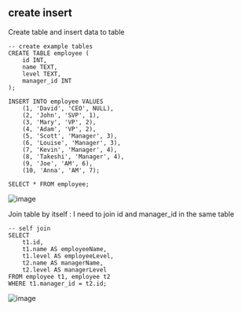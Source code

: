 ## create insert 
Create table and insert data to table
```
-- create example tables
CREATE TABLE employee (
    id INT,
    name TEXT,
    level TEXT,
    manager_id INT 
);

INSERT INTO employee VALUES 
	(1, 'David', 'CEO', NULL),
    (2, 'John', 'SVP', 1),
    (3, 'Mary', 'VP', 2),
    (4, 'Adam', 'VP', 2),
    (5, 'Scott', 'Manager', 3),
    (6, 'Louise', 'Manager', 3),
    (7, 'Kevin', 'Manager', 4),
    (8, 'Takeshi', 'Manager', 4),
    (9, 'Joe', 'AM', 6),
    (10, 'Anna', 'AM', 7);

SELECT * FROM employee;
```
![image](https://user-images.githubusercontent.com/85028821/206661241-b220f76d-e555-4746-a603-2a6f943f39c1.png)

Join table by itself : I need to join id and manager_id in the same table
```
-- self join
SELECT 
	t1.id, 
    t1.name AS employeeName, 
    t1.level AS employeeLevel,
    t2.name AS managerName,
    t2.level AS managerLevel
FROM employee t1, employee t2
WHERE t1.manager_id = t2.id;
```
![image](https://user-images.githubusercontent.com/85028821/206661673-f3602345-2c6f-47aa-b25d-a8c8e56f663f.png)
